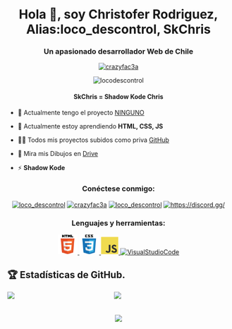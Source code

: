 <h1 align="center">Hola 👋, soy Christofer Rodriguez, Alias:loco_descontrol, SkChris</h1>
<h3 align="center">Un apasionado desarrollador Web de Chile</h3>

<p align="center"> <a href="https://twitter.com/crazyfac3a" target="blank"><img src="https://img.shields.io/twitter/follow/crazyfac3a?logo=twitter&style=for-the-badge" alt="crazyfac3a" /></a> </p>

<p align="center"> <img src="https://komarev.com/ghpvc/?username=locodescontrol&label=Visitas%20al%20perfil&color=0e75b6&style=plastic" alt="locodescontrol" /> </p>

<h4 align="center">SkChris = Shadow Kode Chris </h4>

- 🔭 Actualmente tengo el proyecto [NINGUNO](null)

- 🌱 Actualmente estoy aprendiendo **HTML, CSS, JS**

- 👨‍💻 Todos mis proyectos subidos como priva [GitHub](https://github.com/locodescontrol/)

- 📝 Mira mis Dibujos en [Drive](https://drive.google.com/drive/folders/1ibBqGTM87ZLogoU3fW706mE-4zv1rERz?usp=sharing)

- ⚡ **Shadow Kode**

<h3 align="center">Conéctese conmigo:</h3>
<p align="center">
<a href="https://instagram.com/loco_descontrol" target="blank"><img align="center" src="https://raw.githubusercontent.com/rahuldkjain/github-profile-readme-generator/master/src/images/icons/Social/instagram.svg" alt="loco_descontrol" height="30" width="40" /></a>
<a href="https://twitter.com/crazyfac3a" target="blank"><img align="center" src="https://raw.githubusercontent.com/rahuldkjain/github-profile-readme-generator/master/src/images/icons/Social/twitter.svg" alt="crazyfac3a" height="30" width="40" /></a>
<a href="https://www.youtube.com/c/loco_descontrol" target="blank"><img align="center" src="https://raw.githubusercontent.com/rahuldkjain/github-profile-readme-generator/master/src/images/icons/Social/youtube.svg" alt="loco_descontrol" height="30" width="40" /></a>
<a href="http://locodescontrol.xyz/Discord" target="blank"><img align="center" src="https://raw.githubusercontent.com/rahuldkjain/github-profile-readme-generator/master/src/images/icons/Social/discord.svg" alt="https://discord.gg/" height="35" width="45" /></a>
</p>
<h3 align="center">Lenguajes y herramientas:</h3>
<p align="center"> <a href="https://www.w3.org/html/" target="_blank" rel="noreferrer"> <img src="https://raw.githubusercontent.com/devicons/devicon/master/icons/html5/html5-original-wordmark.svg" alt="html5" width="45" height="45"/> </a>
<a href="https://www.w3schools.com/css/" target="_blank" rel="noreferrer"> <img src="https://raw.githubusercontent.com/devicons/devicon/master/icons/css3/css3-original-wordmark.svg" alt="css3" width="45" height="45"/> </a>  
<a href="https://developer.mozilla.org/en-US/docs/Web/JavaScript" target="_blank" rel="noreferrer"> <img src="https://raw.githubusercontent.com/devicons/devicon/master/icons/javascript/javascript-original.svg" alt="javascript" width="40" height="40"/> </a> 
<a href="https://code.visualstudio.com/" target="_blank" rel="noreferrer"> <img src="https://upload.wikimedia.org/wikipedia/commons/9/9a/Visual_Studio_Code_1.35_icon.svg" alt="VisualStudioCode" width="40" height="40"/> </a>
</p>

## 🏆 Estadísticas de GitHub.
<a href="https://gihub.com/locodescontrol">
  <img src="https://github-readme-stats.anuraghazra1.vercel.app/api?username=locodescontrol&show_icons=true&include_all_commits=false&theme=radical&locale=es&count_private=true" width="48%" align="left">
  <img src="https://streak-stats.demolab.com?user=locodescontrol&theme=radical&hide_border=false&locale=es&date_format=n%2Fj%5B%2FY%5D&mode=weekly&hide_longest_streak=true width="48%">
  <h2 align="center"><img src="https://github-readme-stats.vercel.app/api/top-langs/?username=locodescontrol&langs_count=10&locale=es&theme=radical&count_private=true"></h2>
</a>
